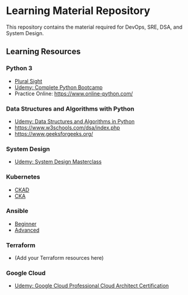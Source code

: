 # Learning Material Repository

This repository contains the material required for DevOps, SRE, DSA, and System Design.

## Learning Resources

### Python 3
- [Plural Sight](https://app.pluralsight.com/paths/skills/python-3)
- [Udemy: Complete Python Bootcamp](https://www.udemy.com/course/complete-python-bootcamp)
- Practice Online: https://www.online-python.com/

### Data Structures and Algorithms with Python
- [Udemy: Data Structures and Algorithms in Python](https://www.udemy.com/course/data-structures-and-algorithms-in-python-gb)
- https://www.w3schools.com/dsa/index.php
- https://www.geeksforgeeks.org/

### System Design
- [Udemy: System Design Masterclass](https://www.udemy.com/course/system-design-masterclass)

### Kubernetes
- [CKAD](https://www.udemy.com/course/certified-kubernetes-application-developer)
- [CKA](https://www.udemy.com/course/certified-kubernetes-administrator-with-practice-tests)

### Ansible
- [Beginner](https://www.udemy.com/course/learn-ansible)
- [Advanced](https://www.udemy.com/course/learn-ansible-advanced)

### Terraform
- (Add your Terraform resources here)

### Google Cloud
- [Udemy: Google Cloud Professional Cloud Architect Certification](https://www.udemy.com/course/google-cloud-professional-cloud-architect-certification)

